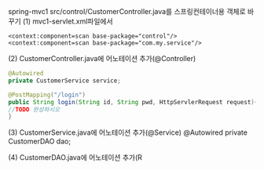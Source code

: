 
spring-mvc1
src/control/CustomerController.java를 스프링컨테이너용 객체로 바꾸기
(1) mvc1-servlet.xml파일에서 
```
<context:component=scan base-package="control"/>
<context:component=scan base-package="com.my.service"/>
```
(2) CustomerController.java에 어노테이션 추가(@Controller)
```java
@Autowired
private CustomerService service;

@PostMapping("/login")
public String login(String id, String pwd, HttpServlerRequest request){
//TODO 완성하시오
}
```
(3) CustomerService.java에 어노테이션 추가(@Service)
@Autowired
private CustomerDAO dao;

(4) CustomerDAO.java에 어노테이션 추가(R
<!--stackedit_data:
eyJoaXN0b3J5IjpbMjAyOTU3MjExMywxMzU5OTA4MTNdfQ==
-->